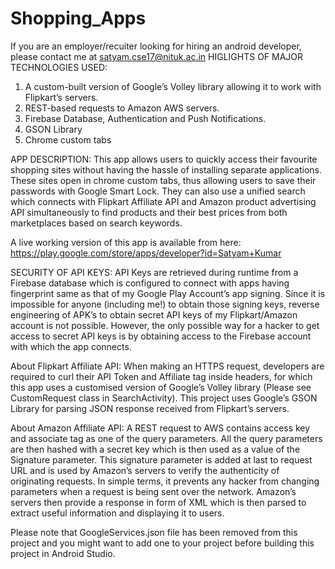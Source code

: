 # Shopping_Apps

If you are an employer/recuiter looking for hiring an android developer, please contact me at satyam.cse17@nituk.ac.in
HIGLIGHTS OF MAJOR TECHNOLOGIES USED:
1.	A custom-built version of Google’s Volley library allowing it to work with Flipkart’s servers.
2.	REST-based requests to Amazon AWS servers.
3.	Firebase Database, Authentication and Push Notifications.
4.	GSON Library
5.	Chrome custom tabs

APP DESCRIPTION: 
This app allows users to quickly access their favourite shopping sites without having the hassle of installing separate applications. These sites open in chrome custom tabs, thus allowing users to save their passwords with Google Smart Lock. 
They can also use a unified search which connects with Flipkart Affiliate API and Amazon product advertising API simultaneously to find products and their best prices from both marketplaces based on search keywords.

A live working version of this app is available from here: https://play.google.com/store/apps/developer?id=Satyam+Kumar

SECURITY OF API KEYS: API Keys are retrieved during runtime from a Firebase database which is configured to connect with apps having fingerprint same as that of my Google Play Account’s app signing. Since it is impossible for anyone (including me!) to obtain those signing keys, reverse engineering of APK’s to obtain secret API keys of my Flipkart/Amazon account is not possible. However, the only possible way for a hacker to get access to secret API keys is by obtaining access to the Firebase account with which the app connects.

About Flipkart Affiliate API: When making an HTTPS request, developers are required to curl their API Token and Affiliate tag inside headers, for which this app uses a customised version of Google’s Volley library (Please see CustomRequest class in SearchActivity). This project uses Google’s GSON Library for parsing JSON response received from Flipkart’s servers.

About Amazon Affiliate API: A REST request to AWS contains access key and associate tag as one of the query parameters. All the query parameters are then hashed with a secret key which is then used as a value of the Signature parameter. This signature parameter is added at last to request URL and is used by Amazon’s servers to verify the authenticity of originating requests. In simple terms, it prevents any hacker from changing parameters when a request is being sent over the network. Amazon’s servers then provide a response in form of XML which is then parsed to extract useful information and displaying it to users. 

Please note that GoogleServices.json file has been removed from this project and you might want to add one to your project before building this project in Android Studio.
